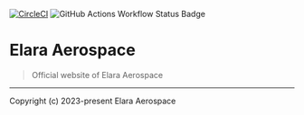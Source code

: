 [![CircleCI](https://circleci.com/gh/elara-aerospace/elara-aerospace.github.io.svg?style=shield)](https://circleci.com/gh/elara-aerospace/elara-aerospace.github.io)
![GitHub Actions Workflow Status Badge](https://github.com/elara-aerospace/elara-aerospace.github.io/actions/workflows/is-website-vulnerable.yml/badge.svg)

# Elara Aerospace

> Official website of Elara Aerospace

----

Copyright (c) 2023-present Elara Aerospace
